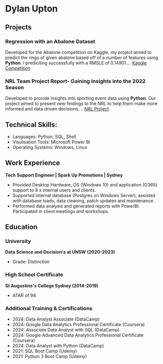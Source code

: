 # Dylan Upton

## Projects
### Regression with an Abalone Dataset
Developed for the Abalone competition on Kaggle, my project aimed to predict the rings of given abalone based off of a number of features using **Python**. I prediciting successfully with a RMSLE of 0.14901....
[Kaggle Competition](https://www.kaggle.com/competitions/playground-series-s4e4/overview)

### NRL Team Project Report- Gaining Insights into the 2022 Season
Developed to provide insights into sporting event data using **Python**. Our project aimed to present new findings to the NRL to help them make more informed and data driven decisions....
[NRL Project](https://github.com/dillupton/DATA3001-NRL-Project)

## Technical Skills: 
- Languages: Python, SQL, Shell
- Visulisation Tools: Microsoft Power Bi
- Operating Systems: Windows, Linux 

## Work Experience
**Tech Support Engineer | Spark Up Promotions | Sydney**
- Provided Desktop Hardware, OS (Windows 10) and application (O365) support to 8 x internal users and clients.
- Supported internal database (Postgres on Windows Server), assisted with database loads, data cleaning, patch updates and
maintenance.
- Performed data analysis and generated reports with PowerBI. Participated in client meetings and workshops.

## Education
### University
**Data Science and Decision's at UNSW (2020-2023)**
- Grade: Distinction

### High School Certificate
**St Augustine's College Sydney (2014-2019)**
- ATAR of 94

### Additional Training & Certifications
- 2024: Data Analyst Associate (DataCamp)
- 2024: Google Data Analytics Professional Certificate (Coursera)
- 2024: Associate Data Analyst with SQL (DataCamp) 
- 2024: Google Advanced Data Analytics Professional Certificate (Coursera)
- 2024: Data Analyst with Python (DataCamp) 
- 2021: SQL Boot Camp (Udemy)
- 2021: Python 3 Boot Camp (Udemy) 

